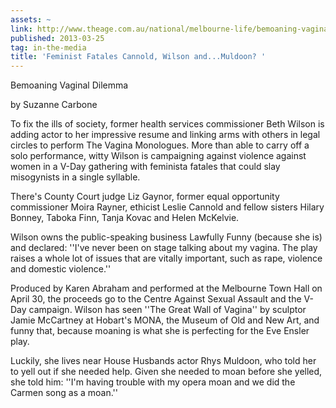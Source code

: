 ```yaml
---
assets: ~
link: http://www.theage.com.au/national/melbourne-life/bemoaning-vagina-dilemma-20130324-2gnrl.html
published: 2013-03-25
tag: in-the-media
title: 'Feminist Fatales Cannold, Wilson and...Muldoon? '
---
```

Bemoaning Vaginal Dilemma

by Suzanne Carbone 

To fix the ills of society, former health services commissioner Beth Wilson is adding actor to her impressive resume and linking arms with others in legal circles to perform The Vagina Monologues. More than able to carry off a solo performance, witty Wilson is campaigning against violence against women in a V-Day gathering with feminista fatales that could slay misogynists in a single syllable.

There's County Court judge Liz Gaynor, former equal opportunity commissioner Moira Rayner, ethicist Leslie Cannold and fellow sisters Hilary Bonney, Taboka Finn, Tanja Kovac and Helen McKelvie.

Wilson owns the public-speaking business Lawfully Funny (because she is) and declared: ''I've never been on stage talking about my vagina. The play raises a whole lot of issues that are vitally important, such as rape, violence and domestic violence.''

Produced by Karen Abraham and performed at the Melbourne Town Hall on April 30, the proceeds go to the Centre Against Sexual Assault and the V-Day campaign. Wilson has seen ''The Great Wall of Vagina'' by sculptor Jamie McCartney at Hobart's MONA, the Museum of Old and New Art, and funny that, because moaning is what she is perfecting for the Eve Ensler play.

Luckily, she lives near House Husbands actor Rhys Muldoon, who told her to yell out if she needed help. Given she needed to moan before she yelled, she told him: ''I'm having trouble with my opera moan and we did the Carmen song as a moan.''